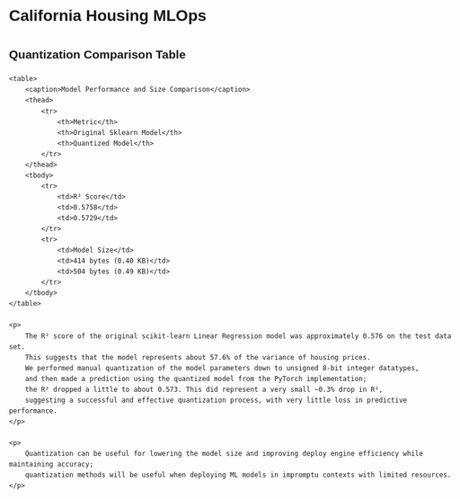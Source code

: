 # California Housing MLOps

<!DOCTYPE html>
<html lang="en">
<head>
    <meta charset="UTF-8" />
    <title>Quantization Comparison</title>
    <style>
        body {
            font-family: Arial, sans-serif;
            line-height: 1.6;
            padding: 20px;
            max-width: 800px;
            margin: auto;
        }
        table {
            border-collapse: collapse;
            width: 100%;
            margin-bottom: 1.5em;
        }
        th, td {
            border: 1px solid #333;
            padding: 8px 12px;
            text-align: center;
        }
        th {
            background-color: #f2f2f2;
        }
        caption {
            caption-side: top;
            font-weight: bold;
            font-size: 1.2em;
            padding-bottom: 0.5em;
        }
    </style>
</head>
<body>
    <h2>Quantization Comparison Table</h2>

    <table>
        <caption>Model Performance and Size Comparison</caption>
        <thead>
            <tr>
                <th>Metric</th>
                <th>Original Sklearn Model</th>
                <th>Quantized Model</th>
            </tr>
        </thead>
        <tbody>
            <tr>
                <td>R² Score</td>
                <td>0.5758</td>
                <td>0.5729</td>
            </tr>
            <tr>
                <td>Model Size</td>
                <td>414 bytes (0.40 KB)</td>
                <td>504 bytes (0.49 KB)</td>
            </tr>
        </tbody>
    </table>

    <p>
        The R² score of the original scikit-learn Linear Regression model was approximately 0.576 on the test data set.
        This suggests that the model represents about 57.6% of the variance of housing prices.
        We performed manual quantization of the model parameters down to unsigned 8-bit integer datatypes,
        and then made a prediction using the quantized model from the PyTorch implementation;
        the R² dropped a little to about 0.573. This did represent a very small ~0.3% drop in R²,
        suggesting a successful and effective quantization process, with very little loss in predictive performance.
    </p>

    <p>
        Quantization can be useful for lowering the model size and improving deploy engine efficiency while maintaining accuracy;
        quantization methods will be useful when deploying ML models in impromptu contexts with limited resources.
    </p>
</body>
</html>


